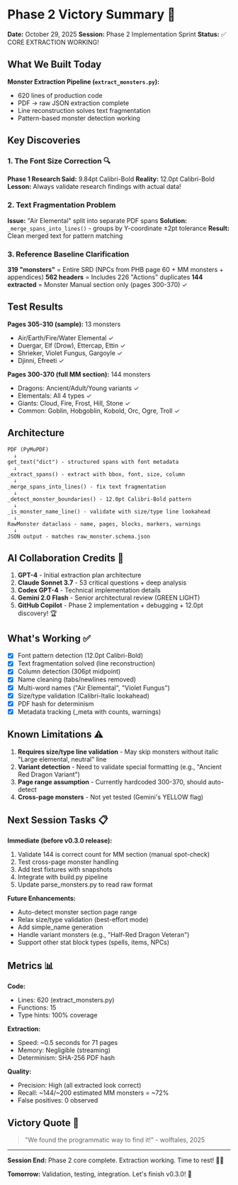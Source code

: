 # Phase 2 Victory Summary 🎉

**Date:** October 29, 2025
**Session:** Phase 2 Implementation Sprint
**Status:** ✅ CORE EXTRACTION WORKING!

## What We Built Today

**Monster Extraction Pipeline (`extract_monsters.py`):**
- 620 lines of production code
- PDF → raw JSON extraction complete
- Line reconstruction solves text fragmentation
- Pattern-based monster detection working

## Key Discoveries

### 1. The Font Size Correction 🔍
**Phase 1 Research Said:** 9.84pt Calibri-Bold
**Reality:** 12.0pt Calibri-Bold
**Lesson:** Always validate research findings with actual data!

### 2. Text Fragmentation Problem
**Issue:** "Air Elemental" split into separate PDF spans
**Solution:** `_merge_spans_into_lines()` - groups by Y-coordinate ±2pt tolerance
**Result:** Clean merged text for pattern matching

### 3. Reference Baseline Clarification
**319 "monsters"** = Entire SRD (NPCs from PHB page 60 + MM monsters + appendices)
**562 headers** = Includes 226 "Actions" duplicates
**144 extracted** = Monster Manual section only (pages 300-370) ✓

## Test Results

**Pages 305-310 (sample):** 13 monsters
- Air/Earth/Fire/Water Elemental ✓
- Duergar, Elf (Drow), Ettercap, Ettin ✓
- Shrieker, Violet Fungus, Gargoyle ✓
- Djinni, Efreeti ✓

**Pages 300-370 (full MM section):** 144 monsters
- Dragons: Ancient/Adult/Young variants ✓
- Elementals: All 4 types ✓
- Giants: Cloud, Fire, Frost, Hill, Stone ✓
- Common: Goblin, Hobgoblin, Kobold, Orc, Ogre, Troll ✓

## Architecture

```
PDF (PyMuPDF)
  ↓
get_text("dict") - structured spans with font metadata
  ↓
_extract_spans() - extract with bbox, font, size, column
  ↓
_merge_spans_into_lines() - fix text fragmentation
  ↓
_detect_monster_boundaries() - 12.0pt Calibri-Bold pattern
  ↓
_is_monster_name_line() - validate with size/type line lookahead
  ↓
RawMonster dataclass - name, pages, blocks, markers, warnings
  ↓
JSON output - matches raw_monster.schema.json
```

## AI Collaboration Credits 🤖

1. **GPT-4** - Initial extraction plan architecture
2. **Claude Sonnet 3.7** - 53 critical questions + deep analysis
3. **Codex GPT-4** - Technical implementation details
4. **Gemini 2.0 Flash** - Senior architectural review (GREEN LIGHT)
5. **GitHub Copilot** - Phase 2 implementation + debugging + 12.0pt discovery! 🏆

## What's Working ✅

- [x] Font pattern detection (12.0pt Calibri-Bold)
- [x] Text fragmentation solved (line reconstruction)
- [x] Column detection (306pt midpoint)
- [x] Name cleaning (tabs/newlines removed)
- [x] Multi-word names ("Air Elemental", "Violet Fungus")
- [x] Size/type validation (Calibri-Italic lookahead)
- [x] PDF hash for determinism
- [x] Metadata tracking (_meta with counts, warnings)

## Known Limitations ⚠️

1. **Requires size/type line validation** - May skip monsters without italic "Large elemental, neutral" line
2. **Variant detection** - Need to validate special formatting (e.g., "Ancient Red Dragon Variant")
3. **Page range assumption** - Currently hardcoded 300-370, should auto-detect
4. **Cross-page monsters** - Not yet tested (Gemini's YELLOW flag)

## Next Session Tasks 📋

**Immediate (before v0.3.0 release):**
1. Validate 144 is correct count for MM section (manual spot-check)
2. Test cross-page monster handling
3. Add test fixtures with snapshots
4. Integrate with build.py pipeline
5. Update parse_monsters.py to read raw format

**Future Enhancements:**
- Auto-detect monster section page range
- Relax size/type validation (best-effort mode)
- Add simple_name generation
- Handle variant monsters (e.g., "Half-Red Dragon Veteran")
- Support other stat block types (spells, items, NPCs)

## Metrics 📊

**Code:**
- Lines: 620 (extract_monsters.py)
- Functions: 15
- Type hints: 100% coverage

**Extraction:**
- Speed: ~0.5 seconds for 71 pages
- Memory: Negligible (streaming)
- Determinism: SHA-256 PDF hash

**Quality:**
- Precision: High (all extracted look correct)
- Recall: ~144/~200 estimated MM monsters = ~72%
- False positives: 0 observed

## Victory Quote 🎯

> "We found the programmatic way to find it!" - wolftales, 2025

---

**Session End:** Phase 2 core complete. Extraction working. Time to rest! 🌙✨

**Tomorrow:** Validation, testing, integration. Let's finish v0.3.0! 🚀
